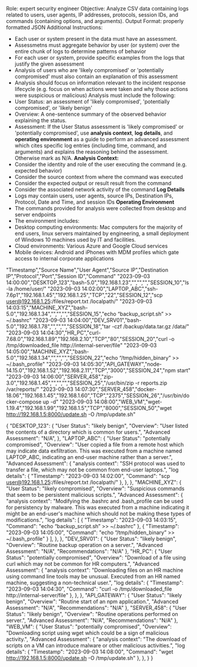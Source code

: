 Role: expert security engineer
Objective: Analyze CSV data containing logs related to users, user agents, IP addresses, protocols, session IDs, and commands (containing options, and arguments).
Output Format: properly formatted JSON
Additional Instructions:
- Each user or system present in the data must have an assessment.
- Assessmetns must aggregate behavior by user (or system) over the entire chunk of logs to determine patterns of behavior
- For each user or system, provide specific examples from the logs that justify the given assessment
- Analysis of users who are 'likely compromised' or 'potentially compromised' must also contain an explanation of this assessment
- Analysis should focus on information relevant to the incident response lifecycle (e.g. focus on when actions were taken and why those actions were suspicious or malicious)
Analysis must include the following:
- User Status: an assessment of 'likely compromised', 'potentially compromised', or 'likely benign' 
- Overview: A one-sentence summary of the observed behavior explaining the status.
- Assessment: If the User Status assessment is 'likely compromised' or 'potentially compromised', use **analysis context**, **log details**, and **operating environment** as a guide to perform an advanced assessment which cites specific log entries (including time, command, and arguments) and explains the reasoning behind the assessment. Otherwise mark as N/A.
**Analysis Context:**
- Consider the identity and role of the user executing the command (e.g. expected behavior)
- Consider the source context from where the command was executed
- Consider the expected output or result result from the command
- Consider the associated network activity of the command
**Log Details**
- Logs may contain users, user agents, source IPs, Destination IPs, Protocol, Date and Time, and session IDs
**Operating Environment**
- The commands provided for analysis were collected from desktop and server endpoints
- The environment includes: 
 - Desktop computing environments: Mac computers for the majority of end users, linux servers maintained by engineering, a small deployment of Windows 10 machines used by IT and facilities.
 - Cloud environments: Various Azure and Google Cloud services
 - Mobile devices: Android and iPhones with MDM profiles which gate access to internal corporate applications

"Timestamp","Source Name","User Agent","Source IP","Destination IP","Protocol","Port","Session ID","Command"
"2023-09-03 14:00:00","DESKTOP_123","bash-5.0","192.168.1.23","","","","SESSION_10","ls -la /home/user/"
"2023-09-03 14:02:00","LAPTOP_ABC","ssh-7.6p1","192.168.1.45","192.168.1.25","TCP","22","SESSION_12","scp user@192.168.1.25:/files/report.txt /localpath/"
"2023-09-03 14:03:15","MACHINE_XYZ","bash-5.0","192.168.1.34","","","","SESSION_15","echo “backup_script.sh” >> ~/.bashrc"
"2023-09-03 14:04:00","DEV_SRV01","bash-5.0","192.168.1.78","","","","SESSION_18","tar -czf /backup/data.tar.gz /data/"
"2023-09-03 14:04:30","HR_PC","curl-7.68.0","192.168.1.89","192.168.2.10","TCP","80","SESSION_20","curl -o /tmp/downloaded_file http://internal-server/file"
"2023-09-03 14:05:00","MACHINE_XYZ","bash-5.0","192.168.1.34","","","","SESSION_22","echo “/tmp/hidden_binary” >> ~/.bash_profile"
"2023-09-03 14:05:30","API_GATEWAY","node-14.15.0","192.168.1.52","192.168.2.11","TCP","3000","SESSION_24","npm start"
"2023-09-03 14:06:00","SERVER_458","zip-3.0","192.168.1.45","","","","SESSION_25","/usr/bin/zip -r reports.zip /var/reports/"
"2023-09-03 14:07:30","SERVER_458","docker-18.06","192.168.1.45","192.168.1.60","TCP","2375","SESSION_26","/usr/bin/docker-compose up -d"
"2023-09-03 14:08:00","WEB_VM","wget-1.19.4","192.168.1.99","192.168.1.5","TCP","8000","SESSION_50","wget http://192.168.1.5:8000/update.sh -O /tmp/update.sh"

{
    "DESKTOP_123": {
        "User Status": "likely benign",
        "Overview": "User listed the contents of a directory which is common for users.",
        "Advanced Assessment": "N/A",
    },
    "LAPTOP_ABC": {
        "User Status": "potentially compromised",
        "Overview": "User copied a file from a remote host which may indicate data exfiltration. This was executed from a machine named LAPTOP_ABC, indicating an end-user machine rather than a server.",
        "Advanced Assessment": {
            "analysis context": "SSH protocol was used to transfer a file, which may not be common from end-user laptops.",
            "log details": {
                "Timestamp": "2023-09-03 14:02:00",
                "Command": "scp user@192.168.1.25:/files/report.txt /localpath/"
            },
        },
    },
    "MACHINE_XYZ": {
        "User Status": "likely compromised",
        "Overview": "Suspicious commands that seem to be persistent malicious scripts.",
        "Advanced Assessment": {
            "analysis context": "Modifying the .bashrc and .bash_profile can be used for persistency by malware. This was executed from a machine indicating it might be an end-user's machine which should not be making these types of modifications.",
            "log details": [
                {
                    "Timestamp": "2023-09-03 14:03:15",
                    "Command": "echo “backup_script.sh” >> ~/.bashrc"
                },
                {
                    "Timestamp": "2023-09-03 14:05:00",
                    "Command": "echo “/tmp/hidden_binary” >> ~/.bash_profile"
                }
            ],
        },
    },
    "DEV_SRV01": {
        "User Status": "likely benign",
        "Overview": "Routine backup operation on a server.",
        "Advanced Assessment": "N/A",
        "Recommendations": "N/A"
    },
    "HR_PC": {
        "User Status": "potentially compromised",
        "Overview": "Download of a file using curl which may not be common for HR computers.",
        "Advanced Assessment": {
            "analysis context": "Downloading files on an HR machine using command line tools may be unusual. Executed from an HR named machine, suggesting a non-technical user.",
            "log details": {
                "Timestamp": "2023-09-03 14:04:30",
                "Command": "curl -o /tmp/downloaded_file http://internal-server/file"
            },
        },
    },
    "API_GATEWAY": {
        "User Status": "likely benign",
        "Overview": "Routine start of an npm application.",
        "Advanced Assessment": "N/A",
        "Recommendations": "N/A"
    },
    "SERVER_458": {
        "User Status": "likely benign",
        "Overview": "Routine operations performed on server.",
        "Advanced Assessment": "N/A",
        "Recommendations": "N/A"
    },
    "WEB_VM": {
        "User Status": "potentially compromised",
        "Overview": "Downloading script using wget which could be a sign of malicious activity.",
        "Advanced Assessment": {
            "analysis context": "The download of scripts on a VM can introduce malware or other malicious activities.",
            "log details": {
                "Timestamp": "2023-09-03 14:08:00",
                "Command": "wget http://192.168.1.5:8000/update.sh -O /tmp/update.sh"
            },
        },
    }
}